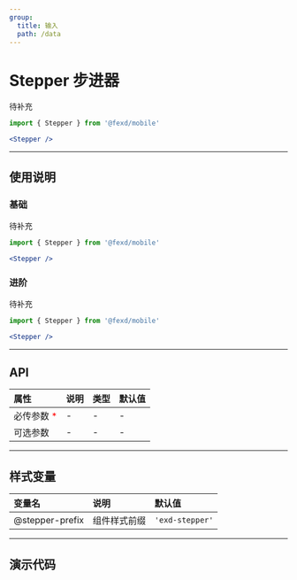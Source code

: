 ```yaml
---
group:
  title: 输入
  path: /data
---
```


# Stepper 步进器 <ImportCost name="Stepper" />

待补充

<!-- prettier-ignore -->
```jsx | pure
import { Stepper } from '@fexd/mobile'

<Stepper />
```

---

## 使用说明

### 基础

待补充

<!-- prettier-ignore -->
```jsx | pure
import { Stepper } from '@fexd/mobile'

<Stepper />
```

### 进阶

待补充

<!-- prettier-ignore -->
```jsx | pure
import { Stepper } from '@fexd/mobile'

<Stepper />
```

---

## API

| 属性                                         | 说明 | 类型 | 默认值 |
| :------------------------------------------- | :--- | :--- | :----- |
| 必传参数 <span style="color: red;">\*</span> | -    | -    | -      |
| 可选参数                                     | -    | -    | -      |

---

## 样式变量

| 变量名          | 说明         | 默认值         |
| :-------------- | :----------- | :------------- |
| @stepper-prefix | 组件样式前缀 | `'exd-stepper'` |

---

## 演示代码

<code src="./demos/demo1/index.tsx" />
